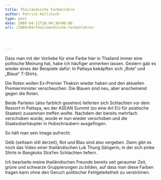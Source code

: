 ```yaml
---
title: Thailändische Farbenlehre
author: Patrick Kollitsch
type: post
date: 2009-04-11T16:04:36+00:00
url: /2009/04/thailaendische-farbenlehre/




---
```

Dass man mit der Vorliebe für eine Farbe hier in Thailand immer eine politische Meinung hat, habe ich häufiger anmerken lassen. Gestern gab es wieder eines der Beispiele dafür: In Pattaya bekäpften sich &#8222;Rote&#8220; und &#8222;Blaue&#8220; T-Shirts. 

Die Roten wollen Ex-Premier Thaksin wieder haben und den aktuellen Premierminister verscheuchen. Die Blauen sind neu, aber anscheinend gegen die Roten. 

Beide Parteien (also farblich gesehen) lieferten sich Schlachten vor dem Ressort in Pattaya, wo der <span class="caps">ASEAN</span> Summit (so eine Art EU für asiatische Staaten) zusammen treffen wollte. Nachdem der bereits mehrfach verschoben wurde, wurde er nun wieder verschoben und die Staatsoberhäupter in Hubschraubern ausgeflogen. 

So hält man sein Image aufrecht. 

Gelb (seltsam still derzeit), Rot und Blau sind also vergeben. Dann gibt es noch das Video einer thailändischen Luk Thung Sängerin, in der sich pinke Shirts in Bangkoks Stra?en Schlachten liefern.

Ich bearbeite meine thailändischen Freunde bereits seit geraumer Zeit, grüne und schwarze Gruppierungen zu bilden, auf dass man diese Farben tragen kann ohne den Geruch politischer Fehlgeleitetheit zu verströmen.